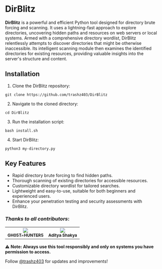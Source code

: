 # DirBlitz

**DirBlitz** is a powerful and efficient Python tool designed for directory brute forcing and scanning. It uses a lightning-fast approach to explore directories, uncovering hidden paths and resources on web servers or local systems. Armed with a comprehensive directory wordlist, DirBlitz relentlessly attempts to discover directories that might be otherwise inaccessible. Its intelligent scanning module then examines the identified directories for existing resources, providing valuable insights into the server's structure and content.

## Installation

1. Clone the DirBlitz repository:
```
git clone https://github.com/trashz403/DirBlitz
```
2. Navigate to the cloned directory:
```
cd DirBlitz
```
3. Run the installation script:
```
bash install.sh
```
4. Start DirBlitz:
```
python3 my-directory.py
```


## Key Features

- Rapid directory brute forcing to find hidden paths.
- Thorough scanning of existing directories for accessible resources.
- Customizable directory wordlist for tailored searches.
- Lightweight and easy-to-use, suitable for both beginners and experienced users.
- Enhance your penetration testing and security assessments with DirBlitz.


### *Thanks to all contributors*:

<table>
  <tr align="center">
    <td><a href="https://github.com/GH05THUNTER5"><img src="https://avatars.githubusercontent.com/u/108191615?v=100" /><br /><sub><b>GH05T-HUNTER5</b></sub></a></td>
    <td><a href="https://github.com/trashz403"><img src="https://avatars.githubusercontent.com/u/107699834?v=100" /><br /><sub><b>Aditya Shakya</b></sub></a></td>
  </tr>
<table>
  
⚠ **Note: Always use this tool responsibly and only on systems you have permission to access.**

Follow [@trashz403](https://github.com/trashz403) for updates and improvements!
